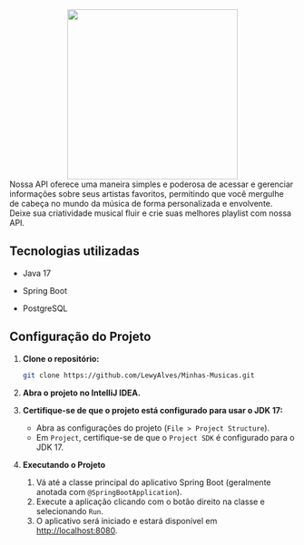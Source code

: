 
<div align = "center">
  <img src="https://github.com/LewyAlves/Minhas-Musicas/assets/122696078/ffd6093a-9335-40a1-859d-3aa8029a8bd4" width= "300px"/>
</div>
Nossa API oferece uma maneira simples e poderosa de acessar e gerenciar informações sobre seus artistas favoritos, permitindo que você mergulhe de cabeça no mundo da música de forma personalizada e envolvente. Deixe sua criatividade musical fluir e crie suas melhores playlist com nossa API.


## Tecnologias utilizadas

- Java 17

- Spring Boot

- PostgreSQL



## Configuração do Projeto

1. **Clone o repositório:**

    ```bash
    git clone https://github.com/LewyAlves/Minhas-Musicas.git
    ```

2. **Abra o projeto no IntelliJ IDEA.**

3. **Certifique-se de que o projeto está configurado para usar o JDK 17:**

    - Abra as configurações do projeto (`File > Project Structure`).
    - Em `Project`, certifique-se de que o `Project SDK` é configurado para o JDK 17.

4. **Executando o Projeto**

    1. Vá até a classe principal do aplicativo Spring Boot (geralmente anotada com `@SpringBootApplication`).
    2. Execute a aplicação clicando com o botão direito na classe e selecionando `Run`.
    3. O aplicativo será iniciado e estará disponível em [http://localhost:8080](http://localhost:8080).
